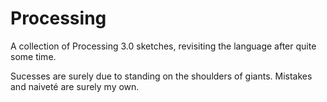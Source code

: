 # Processing

A collection of Processing 3.0 sketches, revisiting the language after quite some time.

Sucesses are surely due to standing on the shoulders of giants.  Mistakes and naiveté are surely my own. 
